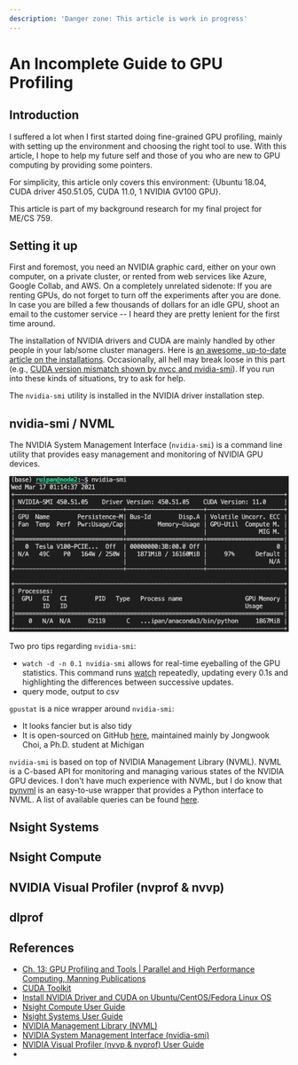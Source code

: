 ```yaml
---
description: 'Danger zone: This article is work in progress'
---
```


# An Incomplete Guide to GPU Profiling

## Introduction

I suffered a lot when I first started doing fine-grained GPU profiling, mainly with setting up the environment and choosing the right tool to use. With this article, I hope to help my future self and those of you who are new to GPU computing by providing some pointers.

For simplicity, this article only covers this environment: {Ubuntu 18.04, CUDA driver 450.51.05, CUDA 11.0, 1 NVIDIA GV100 GPU}.

This article is part of my background research for my final project for ME/CS 759.

## Setting it up

First and foremost, you need an NVIDIA graphic card, either on your own computer, on a private cluster, or rented from web services like Azure, Google Collab, and AWS. On a completely unrelated sidenote: If you are renting GPUs, do not forget to turn off the experiments after you are done. In case you are billed a few thousands of dollars for an idle GPU, shoot an email to the customer service -- I heard they are pretty lenient for the first time around.

The installation of NVIDIA drivers and CUDA are mainly handled by other people in your lab/some cluster managers. Here is [an awesome, up-to-date article on the installations](https://gist.github.com/wangruohui/df039f0dc434d6486f5d4d098aa52d07). Occasionally, all hell may break loose in this part \(e.g., [CUDA version mismatch shown by nvcc and nvidia-smi](https://stackoverflow.com/questions/53422407/different-cuda-versions-shown-by-nvcc-and-nvidia-smi)\). If you run into these kinds of situations, try to ask for help.

The `nvidia-smi` utility is installed in the NVIDIA driver installation step.

## nvidia-smi / NVML

The NVIDIA System Management Interface \(`nvidia-smi`\) is a command line utility that provides easy management and monitoring of NVIDIA GPU devices.

![nvidia-smi: sample usage](../../.gitbook/assets/screen-shot-2021-03-17-at-1.14.50-am.png)

Two pro tips regarding `nvidia-smi`:

* `watch -d -n 0.1 nvidia-smi` allows for real-time eyeballing of the GPU statistics. This command runs [watch](https://linux.die.net/man/1/watch) repeatedly, updating every 0.1s and highlighting the differences between successive updates.
* query mode, output to csv

`gpustat` is a nice wrapper around `nvidia-smi`:

* It looks fancier but is also tidy
* It is open-sourced on GitHub [here](https://github.com/wookayin/gpustat), maintained mainly by Jongwook Choi, a Ph.D. student at Michigan

`nvidia-smi` is based on top of NVIDIA Management Library \(NVML\). NVML is a C-based API for monitoring and managing various states of the NVIDIA GPU devices. I don't have much experience with NVML, but I do know that [pynvml](https://github.com/gpuopenanalytics/pynvml) is an easy-to-use wrapper that provides a Python interface to NVML. A list of available queries can be found [here](https://github.com/gpuopenanalytics/pynvml/blob/master/help_query_gpu.txt).

## Nsight Systems

## Nsight Compute

## NVIDIA Visual Profiler \(nvprof & nvvp\)

## dlprof

## References

* [Ch. 13: GPU Profiling and Tools \| Parallel and High Performance Computing, Manning Publications](https://livebook.manning.com/book/parallel-and-high-performance-computing/chapter-13/v-9/)
* [CUDA Toolkit](https://developer.nvidia.com/cuda-toolkit)
* [Install NVIDIA Driver and CUDA on Ubuntu/CentOS/Fedora Linux OS](https://gist.github.com/wangruohui/df039f0dc434d6486f5d4d098aa52d07)
* [Nsight Compute User Guide](https://docs.nvidia.com/nsight-compute/NsightCompute/index.html)
* [Nsight Systems User Guide](https://docs.nvidia.com/nsight-systems/UserGuide/)
* [NVIDIA Management Library \(NVML\)](https://developer.nvidia.com/nvidia-management-library-nvml)
* [NVIDIA System Management Interface \(nvidia-smi\)](https://developer.nvidia.com/nvidia-system-management-interface)
* [NVIDIA Visual Profiler \(nvvp & nvprof\) User Guide](https://docs.nvidia.com/cuda/profiler-users-guide/index.html)
* 


